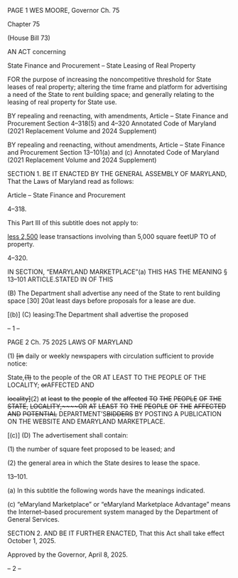 PAGE 1
WES MOORE, Governor Ch. 75

Chapter 75

(House Bill 73)

AN ACT concerning

State Finance and Procurement – State Leasing of Real Property

FOR the purpose of increasing the noncompetitive threshold for State leases of real
property; altering the time frame and platform for advertising a need of the State to
rent building space; and generally relating to the leasing of real property for State
use.

BY repealing and reenacting, with amendments,
Article – State Finance and Procurement
Section 4–318(5) and 4–320
Annotated Code of Maryland
(2021 Replacement Volume and 2024 Supplement)

BY repealing and reenacting, without amendments,
Article – State Finance and Procurement
Section 13–101(a) and (c)
Annotated Code of Maryland
(2021 Replacement Volume and 2024 Supplement)

SECTION 1. BE IT ENACTED BY THE GENERAL ASSEMBLY OF MARYLAND,
That the Laws of Maryland read as follows:

Article – State Finance and Procurement

4–318.

This Part III of this subtitle does not apply to:

[less 2,500](5) lease transactions involving than 5,000 square feetUP TO
of property.

4–320.

IN SECTION, “EMARYLAND MARKETPLACE”(a) THIS HAS THE MEANING
§ 13–101 ARTICLE.STATED IN OF THIS

(B) The Department shall advertise any need of the State to rent building space
[30] 20at least days before proposals for a lease are due.

[(b)] (C) leasing:The Department shall advertise the proposed

– 1 –

PAGE 2
Ch. 75 2025 LAWS OF MARYLAND

(1) ~~[in~~ daily or weekly newspapers with circulation sufficient to provide
notice:

State,~~(1)~~ to the people of the OR AT LEAST TO THE PEOPLE OF THE
LOCALITY; ~~or~~AFFECTED AND

~~locality]~~(2) ~~at~~ ~~least~~ ~~to~~ ~~the~~ ~~people~~ ~~of~~ ~~the~~ ~~affected~~ ~~TO~~ ~~THE~~ ~~PEOPLE~~ ~~OF~~ ~~THE~~
~~STATE,~~ ~~LOCALITY,~~~~OR~~ ~~AT~~ ~~LEAST~~ ~~TO~~ ~~THE~~ ~~PEOPLE~~ ~~OF~~ ~~THE~~ ~~AFFECTED~~ ~~AND~~ ~~POTENTIAL~~
DEPARTMENT’S~~BIDDERS~~ BY POSTING A PUBLICATION ON THE WEBSITE AND
EMARYLAND MARKETPLACE.

[(c)] (D) The advertisement shall contain:

(1) the number of square feet proposed to be leased; and

(2) the general area in which the State desires to lease the space.

13–101.

(a) In this subtitle the following words have the meanings indicated.

(c) “eMaryland Marketplace” or “eMaryland Marketplace Advantage” means the
Internet–based procurement system managed by the Department of General Services.

SECTION 2. AND BE IT FURTHER ENACTED, That this Act shall take effect
October 1, 2025.

Approved by the Governor, April 8, 2025.

– 2 –